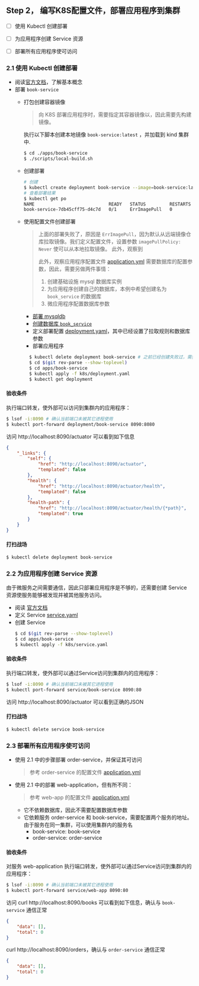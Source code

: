 Step 2， 编写K8S配置文件，部署应用程序到集群
--

- [ ] 使用 Kubectl 创建部署
- [ ] 为应用程序创建 Service 资源
- [ ] 部署所有应用程序使可访问


### 2.1 使用 Kubectl 创建部署

- 阅读[官方文档](https://kubernetes.io/zh-cn/docs/tutorials/kubernetes-basics/deploy-app/deploy-intro/)，了解基本概念
- 部署 `book-service`
  - 打包创建容器镜像

    > 向 K8S 部署应用程序时，需要指定其容器镜像以，因此需要先构建镜像。

    执行以下脚本创建本地镜像 `book-service:latest` ，并加载到 kind 集群中.

    ```bash
    $ cd ./apps/book-service
    $ ./scripts/local-build.sh
    ```
  - 创建部署
    ```bash
    # 创建
    $ kubectl create deployment book-service --image=book-service:latest
    # 查看部署结果
    $ kubectl get po
    NAME                            READY   STATUS         RESTARTS   AGE
    book-service-7db45cff75-d4c7d   0/1     ErrImagePull   0          73s
    ```
  - 使用配置文件创建部署
    > 上面的部署失败了，原因是 `ErrImagePull`，因为默认从远端镜像仓库拉取镜像。我们定义配置文件，设置参数 `imagePullPolicy: Never` 使可以从本地拉取镜像。 此外，观察到
    >
    > 此外，观察应用程序配置文件 [application.yml](../apps/book-service/src/main/resources/application.yml) 需要数据库的配置参数，因此，需要另做两件事情：
    >
    > 1. 创建基础设施 mysql 数据库实例
    > 2. 为应用程序创建自己的数据库，本例中希望创建名为 `book_service` 的数据库
    > 3. 微应用程序配置数据库参数

    - [部署 mysqldb](./step-2-p1.md)
    - [创建数据库 `book_service`](./step-2-p2.md)
    - 定义部署配置 [deployment.yaml](../apps/book-service/k8s/deployment.yaml)，其中已经设置了拉取规则和数据库参数
    - 部署应用程序
    ```bash
      $ kubectl delete deployment book-service # 之前已经创建失败过，需要删除才能重新创建
      $ cd $(git rev-parse --show-toplevel)
      $ cd apps/book-service
      $ kubectl apply -f k8s/deployment.yaml
      $ kubectl get deployment
    ```

#### 验收条件

执行端口转发，使外部可以访问到集群内的应用程序：

```bash
$ lsof -i:8090 # 确认当前端口未被其它进程使用
$ kubectl port-forward deployment/book-service 8090:8080
```

访问 http://localhost:8090/actuator 可以看到如下信息
```json
{
    "_links": {
        "self": {
            "href": "http://localhost:8090/actuator",
            "templated": false
        },
        "health": {
            "href": "http://localhost:8090/actuator/health",
            "templated": false
        },
        "health-path": {
            "href": "http://localhost:8090/actuator/health/{*path}",
            "templated": true
        }
    }
}
```


#### 打扫战场

```bash
$ kubectl delete deployment book-service
```

### 2.2 为应用程序创建 Service 资源

由于微服务之间需要通信，因此只部署应用程序是不够的，还需要创建 Service 资源使服务能够被发现并被其他服务访问。

- 阅读 [官方文档](https://kubernetes.io/zh-cn/docs/concepts/services-networking/service/)
- 定义 Service [service.yaml](../apps/book-service/k8s/service.yaml)
- 创建 Service
  ```bash
  $ cd $(git rev-parse --show-toplevel)
  $ cd apps/book-service
  $ kubectl apply -f k8s/service.yaml
  ```

#### 验收条件

执行端口转发，使外部可以通过Service访问到集群内的应用程序：

```bash
$ lsof -i:8090 # 确认当前端口未被其它进程使用
$ kubectl port-forward service/book-service 8090:80
```

访问 http://localhost:8090/actuator 可以看到正确的JSON

#### 打扫战场

```bash
$ kubectl delete service book-service
```

### 2.3 部署所有应用程序使可访问

- 使用 2.1 中的步骤部署 order-service，并保证其可访问
  > 参考 order-service 的配置文件 [application.yml](../apps/order-service/src/main/resources/application.yml)
- 使用 2.1 中的部署 web-application，但有所不同：
  > 参考 web-app 的配置文件 [application.yml](../apps/web-app/src/main/resources/application.yml)
  - 它不依赖数据库，因此不需要配置数据库参数
  - 它依赖服务 order-service 和 book-service，需要配置两个服务的地址。由于服务在同一集群，可以使用集群内的服务名
    - book-service: book-service
    - order-service: order-service

#### 验收条件

对服务 web-application 执行端口转发，使外部可以通过Service访问到集群内的应用程序：

```bash
$ lsof -i:8090 # 确认当前端口未被其它进程使用
$ kubectl port-forward service/web-app 8090:80
```

访问 curl http://localhost:8090/books 可以看到如下信息，确认与 `book-service` 通信正常

```json
{
    "data": [],
    "total": 0
}
```

curl http://localhost:8090/orders，确认与 `order-service` 通信正常

```json
{
    "data": [],
    "total": 0
}
```